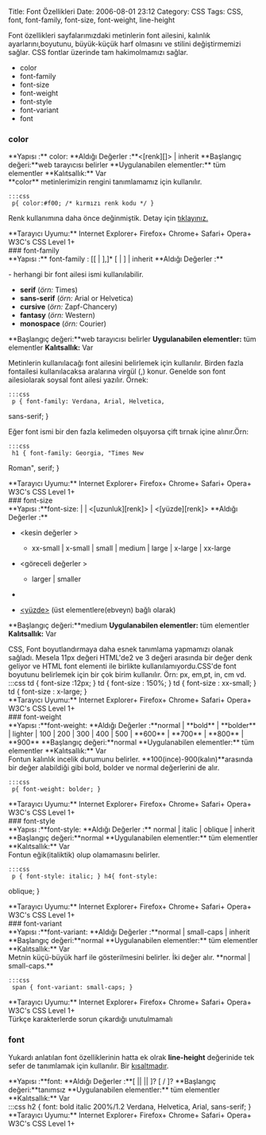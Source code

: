 Title: Font Özellikleri
Date: 2006-08-01 23:12
Category: CSS
Tags: CSS, font, font-family, font-size, font-weight, line-height

Font özellikleri sayfalarımızdaki metinlerin font ailesini, kalınlık
ayarlarını,boyutunu, büyük-küçük harf olmasını ve stilini değiştirmemizi
sağlar. CSS fontlar üzerinde tam hakimolmamızı sağlar. <!--more-->

-   color
-   font-family
-   font-size
-   font-weight
-   font-style
-   font-variant
-   font

### color

<div class="cssozelliktanimi">
**Yapısı :** color: <deger> **Aldığı Değerler :**<[renk][]> |
inherit **Başlangıç değeri:**web tarayıcısı belirler **Uygulanabilen
elementler:** tüm elementler **Kalıtsallık:** Var

</div>
**color** metinlerimizin rengini tanımlamamız için kullanılır.

	:::css
	 p{ color:#f00; /* kırmızı renk kodu */ }


Renk kullanımına daha önce değinmiştik. Detay için [tıklayınız.][renk]

<div class="tarayiciuyum">
**Tarayıcı Uyumu:** Internet Explorer+ Firefox+ Chrome+ Safari+ Opera+
W3C's CSS Level 1+

</div>
### font-family

<div class="cssozelliktanimi">
**Yapısı :** font-family : [[<font aile ismi > | <soysal aile ismi
>],]* [<font aile ismi > | <soysal aile ismi >] | inherit **Aldığı
Değerler :**

<font aile ismi >- herhangi bir font ailesi ismi kullanılabilir.

<soysal aile ismi >

-   **serif** (*örn:* Times)
-   **sans-serif** (*örn:* Arial or Helvetica)
-   **cursive** (*örn:* Zapf-Chancery)
-   **fantasy** (*örn:* Western)
-   **monospace** (*örn:* Courier)

**Başlangıç değeri:**web tarayıcısı belirler **Uygulanabilen
elementler:** tüm elementler **Kalıtsallık:** Var

</div>
Metinlerin kullanılacağı font ailesini belirlemek için kullanılır.
Birden fazla fontailesi kullanılacaksa aralarına virgül (,) konur.
Genelde son font ailesiolarak soysal font ailesi yazılır. Örnek:

	:::css
	 p { font-family: Verdana, Arial, Helvetica,
sans-serif; } 

Eğer font ismi bir den fazla kelimeden olşuyorsa çift tırnak içine
alınır.Örn:

	:::css
	 h1 { font-family: Georgia, "Times New
Roman", serif; } 

<div class="tarayiciuyum">
**Tarayıcı Uyumu:** Internet Explorer+ Firefox+ Chrome+ Safari+ Opera+
W3C's CSS Level 1+

</div>
### font-size

<div class="cssozelliktanimi">
**Yapısı :**font-size: <kesin değerler > | <göreceli değerler > |
<[uzunluk][renk]> | <[yüzde][renk]> **Aldığı Değerler :**

-   <kesin değerler >
    -   xx-small | x-small | small | medium | large | x-large | xx-large

-   <göreceli değerler >
    -   larger | smaller

-   [<uzunluk>][renk]
-   [<yüzde>][renk] (üst elementlere(ebveyn) bağlı olarak)

**Başlangıç değeri:**medium **Uygulanabilen elementler:** tüm elementler
**Kalıtsallık:** Var

</div>
CSS, Font boyutlandırmaya daha esnek tanımlama yapmamızı olanak sağladı.
Mesela 11px değeri HTML'de2 ve 3 değeri arasında bir değer denk geliyor
ve HTML font elementi ile birlikte kullanılamıyordu.CSS'de font boyutunu
belirlemek için bir çok birim kullanılır. Örn: px, em,pt, in, cm vd.
	:::css
	 td { font-size :12px; } td { font-size :
150%; } td { font-size : xx-small; } td { font-size : x-large; }


<div class="tarayiciuyum">
**Tarayıcı Uyumu:** Internet Explorer+ Firefox+ Chrome+ Safari+ Opera+
W3C's CSS Level 1+

</div>
### font-weight

<div class="cssozelliktanimi">
**Yapısı :**font-weight: <değer> **Aldığı Değerler :**normal |
**bold** | **bolder** | lighter | 100 | 200 | 300 | 400 | 500 | **600**
| **700** | **800** | **900** **Başlangıç değeri:**normal
**Uygulanabilen elementler:** tüm elementler **Kalıtsallık:** Var

</div>
Fontun kalınlık incelik durumunu belirler.
**100(ince)-900(kalın)**arasında bir değer alabildiği gibi bold, bolder
ve normal değerlerini de alır.

	:::css
	 p{ font-weight: bolder; } 

<div class="tarayiciuyum">
**Tarayıcı Uyumu:** Internet Explorer+ Firefox+ Chrome+ Safari+ Opera+
W3C's CSS Level 1+

</div>
### font-style

<div class="cssozelliktanimi">
**Yapısı :**font-style: <değer> **Aldığı Değerler :** normal | italic
| oblique | inherit **Başlangıç değeri:**normal **Uygulanabilen
elementler:** tüm elementler **Kalıtsallık:** Var

</div>
Fontun eğik(italiktik) olup olamamasını belirler.

	:::css
	 p { font-style: italic; } h4{ font-style:
oblique; } 

<div class="tarayiciuyum">
**Tarayıcı Uyumu:** Internet Explorer+ Firefox+ Chrome+ Safari+ Opera+
W3C's CSS Level 1+

</div>
### font-variant

<div class="cssozelliktanimi">
**Yapısı :**font-variant: <değer> **Aldığı Değerler :**normal |
small-caps | inherit **Başlangıç değeri:**normal **Uygulanabilen
elementler:** tüm elementler **Kalıtsallık:** Var

</div>
Metnin küçü-büyük harf ile gösterilmesini belirler. İki değer alır.
**normal | small-caps.**

	:::css
	 span { font-variant: small-caps; }


<div class="tarayiciuyum">
**Tarayıcı Uyumu:** Internet Explorer+ Firefox+ Chrome+ Safari+ Opera+
W3C's CSS Level 1+

</div>
Türkçe karakterlerde sorun çıkardığı unutulmamalı

### font

Yukardı anlatılan font özelliklerinin hatta ek olrak **line-height**
değerinide tek sefer de tanımlamak için kullanılır. Bir [kısaltmadır][].

<div class="cssozelliktanimi">
**Yapısı :**font: <değer> **Aldığı Değerler :**[ <font-style> ||
<font-variant> || <font-weight> ]? <font-size> [ / <line-height>
]? <font-family> **Başlangıç değeri:**tanımsız **Uygulanabilen
elementler:** tüm elementler **Kalıtsallık:** Var

</div>
	:::css
	 h2 { font: bold italic 200%/1.2 Verdana,
Helvetica, Arial, sans-serif; } 

<div class="tarayiciuyum">
**Tarayıcı Uyumu:** Internet Explorer+ Firefox+ Chrome+ Safari+ Opera+
W3C's CSS Level 1+

</div>
</p>

  [renk]: http://www.fatihhayrioglu.com/?p=95
  [kısaltmadır]: http://www.fatihhayrioglu.com/?p=6
